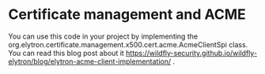 # Certificate management and ACME

You can use this code in your project by implementing the org.elytron.certificate.management.x500.cert.acme.AcmeClientSpi class. You can read this blog post about it https://wildfly-security.github.io/wildfly-elytron/blog/elytron-acme-client-implementation/ .